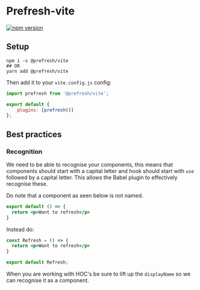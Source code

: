 # Prefresh-vite

[![npm version](https://badgen.net/npm/v/@prefresh/vite)](https://www.npmjs.com/package/@prefresh/vite)

## Setup

```
npm i -s @prefresh/vite
## OR
yarn add @prefresh/vite
```

Then add it to your `vite.config.js` config:

```js
import prefresh from '@prefresh/vite';

export default {
	plugins: [prefresh()]
};
```

## Best practices

### Recognition

We need to be able to recognise your components, this means that components should
start with a capital letter and hook should start with `use` followed by a capital letter.
This allows the Babel plugin to effectively recognise these.

Do note that a component as seen below is not named.

```jsx
export default () => {
  return <p>Want to refresh</p>
}
```

Instead do:

```jsx
const Refresh = () => {
  return <p>Want to refresh</p>
}

export default Refresh;
```

When you are working with HOC's be sure to lift up the `displayName` so we can
recognise it as a component.

